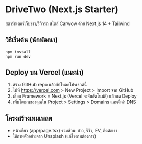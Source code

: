 # DriveTwo (Next.js Starter)

สตาร์ทเตอร์เว็บข่าว/รีวิวรถ สไตล์ Carwow ด้วย Next.js 14 + Tailwind

## วิธีเริ่มต้น (นักพัฒนา)
```bash
npm install
npm run dev
```

## Deploy บน Vercel (แนะนำ)
1. สร้าง GitHub repo แล้วอัปโหลดโปรเจกต์นี้
2. ไปที่ https://vercel.com > New Project > Import จาก GitHub
3. เลือก Framework = Next.js (Vercel จะจับอัตโนมัติ) แล้วกด Deploy
4. เพิ่มโดเมนของคุณใน Project > Settings > Domains และตั้งค่า DNS

## โครงสร้างเทมเพลต
- หน้าเดียว (app/page.tsx) รวมส่วน: ข่าว, รีวิว, EV, ติดต่อเรา
- ใช้ภาพตัวอย่างจาก Unsplash (แก้ไขตามต้องการ)

